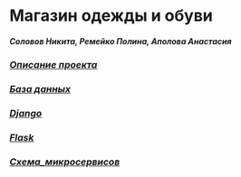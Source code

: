 # Магазин одежды и обуви
##### Соловов Никита, Ремейко Полина, Аполова Анастасия
### [_Описание проекта_](https://github.com/CyberEssence/clothes_magazine/blob/main/Description.md)
### [_База данных_](https://github.com/CyberEssence/clothes_magazine/blob/main/%D0%A0%D0%B5%D0%BB%D1%8F%D1%86%D0%B8%D0%BE%D0%BD%D0%BD%D0%B0%D1%8F%20%D1%81%D1%85%D0%B5%D0%BC%D0%B0.png)

### [_Django_](https://github.com/CyberEssence/clothes_magazine/blob/main/Doker/Django)

### [_Flask_](https://github.com/CyberEssence/clothes_magazine/blob/main/Doker/Flask)

### [_Схема_микросервисов_](https://github.com/CyberEssence/clothes_magazine/blob/main/photo_2022-05-12_13-19-18.jpg)
